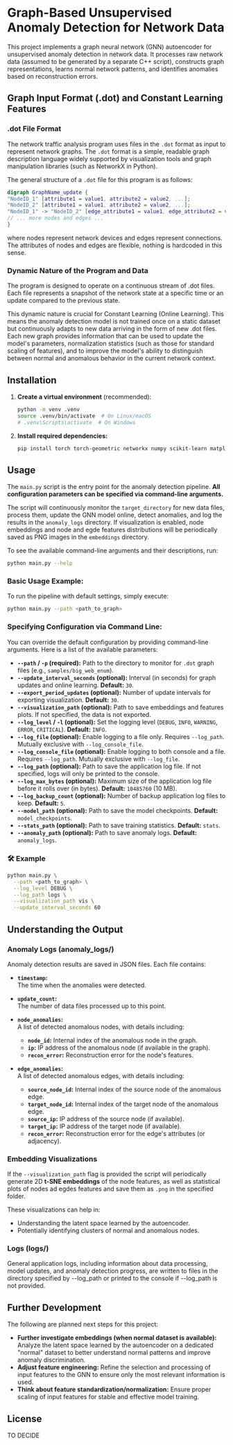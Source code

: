 # Graph-Based Unsupervised Anomaly Detection for Network Data

This project implements a graph neural network (GNN) autoencoder for unsupervised anomaly detection in network data. It
processes raw network data (assumed to be generated by a separate C++ script), constructs graph representations, learns
normal network patterns, and identifies anomalies based on reconstruction errors.

## Graph Input Format (.dot) and Constant Learning Features

### .dot File Format

The network traffic analysis program uses files in the `.dot` format as input to represent network graphs. The `.dot`
format is a simple, readable graph description language widely supported by visualization tools and graph manipulation
libraries (such as NetworkX in Python).

The general structure of a `.dot` file for this program is as follows:

```dot
digraph GraphName_update {
"NodeID_1" [attribute1 = value1, attribute2 = value2, ...];
"NodeID_2" [attribute1 = value1, attribute2 = value2, ...];
"NodeID_1" -> "NodeID_2" [edge_attribute1 = value1, edge_attribute2 = value2, ...];
// ... more nodes and edges ...
}
```

where nodes represent network devices and edges represent connections. The attributes of nodes and edges are flexible,
nothing is hardcoded in this sense.

### Dynamic Nature of the Program and Data

The program is designed to operate on a continuous stream of .dot files. Each file represents a snapshot of the network
state at a specific time or an update compared to the previous state.

This dynamic nature is crucial for Constant Learning (Online Learning). This means the anomaly detection model is not
trained once on a static dataset but continuously adapts to new data arriving in the form of new .dot files. Each new
graph provides information that can be used to update the model's parameters, normalization statistics (such as those
for standard scaling of features), and to improve the model's ability to distinguish between normal and anomalous
behavior in the current network context.

## Installation

1. **Create a virtual environment** (recommended):
   ```bash
   python -m venv .venv
   source .venv/bin/activate  # On Linux/macOS
   # .venv\Scripts\activate  # On Windows
   ```

2. **Install required dependencies:**
   ```bash
   pip install torch torch-geometric networkx numpy scikit-learn matplotlib seaborn
   ```

## Usage

The `main.py` script is the entry point for the anomaly detection pipeline. **All configuration parameters can be
specified via command-line arguments.**

The script will continuously monitor the `target_directory` for new data files, process them, update the GNN model
online, detect anomalies, and log the results in the `anomaly_logs` directory. If visualization is enabled, node
embeddings and node and egde features distributions will be periodically saved as PNG images in the `embeddings`
directory.

To see the available command-line arguments and their descriptions, run:

```bash
python main.py --help
```

### Basic Usage Example:

To run the pipeline with default settings, simply execute:

```bash
python main.py --path <path_to_graph>
```

### Specifying Configuration via Command Line:

You can override the default configuration by providing command-line arguments. Here is a list of the available
parameters:

- **`--path` / `-p` (required):**
  Path to the directory to monitor for `.dot` graph files (e.g., `samples/big_web_enum`).
- **`--update_interval_seconds` (optional):**
  Interval (in seconds) for graph updates and online learning.
  **Default:** `30`.
- **`--export_period_updates` (optional):**
  Number of update intervals for exporting visualization.
  **Default:** `30`.
- **`--visualization_path` (optional):**
  Path to save embeddings and features plots.
  If not specified, the data is not exported.
- **`--log_level` / `-l` (optional):**
  Set the logging level (`DEBUG`, `INFO`, `WARNING`, `ERROR`, `CRITICAL`).
  **Default:** `INFO`.
- **`--log_file` (optional):**
  Enable logging to a file only. Requires `--log_path`. Mutually exclusive with `--log_console_file`.
- **`--log_console_file` (optional):**
  Enable logging to both console and a file. Requires `--log_path`. Mutually exclusive with `--log_file`.
- **`--log_path` (optional):**
  Path to save the application log file.
  If not specified, logs will only be printed to the console.
- **`--log_max_bytes` (optional):**
  Maximum size of the application log file before it rolls over (in bytes).
  **Default:** `10485760` (10 MB).
- **`--log_backup_count` (optional):**
  Number of backup application log files to keep.
  **Default:** `5`.
- **`--model_path` (optional):**
  Path to save the model checkpoints.
  **Default:** `model_checkpoints`.
- **`--stats_path` (optional):**
  Path to save training statistics.
  **Default:** `stats`.
- **`--anomaly_path` (optional):**
  Path to save anomaly logs.
  **Default:** `anomaly_logs`.

### 🛠 Example

```bash
python main.py \
  --path <path_to_graph> \
  --log_level DEBUG \
  --log_path logs \
  --visualization_path vis \
  --update_interval_seconds 60
```
  
## Understanding the Output

### Anomaly Logs (anomaly_logs/)

Anomaly detection results are saved in JSON files. Each file contains:

- **`timestamp`:**  
  The time when the anomalies were detected.

- **`update_count`:**  
  The number of data files processed up to this point.

- **`node_anomalies`:**  
  A list of detected anomalous nodes, with details including:
    - **`node_id`:** Internal index of the anomalous node in the graph.
    - **`ip`:** IP address of the anomalous node (if available in the graph).
    - **`recon_error`:** Reconstruction error for the node's features.

- **`edge_anomalies`:**  
  A list of detected anomalous edges, with details including:
    - **`source_node_id`:** Internal index of the source node of the anomalous edge.
    - **`target_node_id`:** Internal index of the target node of the anomalous edge.
    - **`source_ip`:** IP address of the source node (if available).
    - **`target_ip`:** IP address of the target node (if available).
    - **`recon_error`:** Reconstruction error for the edge's attributes (or adjacency).

### Embedding Visualizations

If the `--visualization_path` flag is provided the script will periodically generate 2D **t-SNE embeddings** of the node
features, as well as statistical plots of nodes ad egdes features and save them as `.png`  in the specified folder.

These visualizations can help in:

- Understanding the latent space learned by the autoencoder.
- Potentially identifying clusters of normal and anomalous nodes.

### Logs (logs/)

General application logs, including information about data processing, model updates, and anomaly detection progress,
are written to files in the directory specified by --log_path or printed to the console if --log_path is not provided.

## Further Development

The following are planned next steps for this project:

* **Further investigate embeddings (when normal dataset is available):** Analyze the latent space learned by the
  autoencoder on a dedicated "normal" dataset to better understand normal patterns and improve anomaly discrimination.
* **Adjust feature engineering:** Refine the selection and processing of input features to the GNN to ensure only the
  most relevant information is used.
* **Think about feature standardization/normalization:** Ensure proper scaling of input features for stable and
  effective model training.

## License

TO DECIDE
